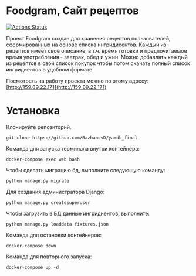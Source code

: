 # Foodgram, Сайт рецептов
[![Actions Status](https://github.com/BazhanovD/foodgram-project/workflows/Foodgram/badge.svg)](https://github.com/BazhanovD/foodgram/actions)

Проект Foodgram создан для хранения рецептов пользователей, сформированных на основе списка ингридиеентов. Каждый из рецептов имеет своё описание, в т.ч. время готовки и предпочитаемое время употребления - завтрак, обед и ужин. Можно добавлять каждый из рецептов в свой список покупок чтобы потом скачать полный список ингридиентов в удобном формате.

Посмотреть на работу проекта можно по этому адресу: [http://159.89.22.171](http://159.89.22.171)

# Установка
Клонируйте репозиторий.
```
git clone https://github.com/BazhanovD/yamdb_final
```
Команда для запуска терминала внутри контейнера:
```
docker-compose exec web bash
```
Чтобы сделать миграцию бд, выполните следующую команду:
```
python manage.py migrate
```
Для создания администратора Django:
```
python manage.py createsuperuser
```
Чтобы загрузить в БД данные ингридиентов, выполните:
```
python manage.py loaddata fixtures.json
```
Команда для остановки контейнеров:
```
docker-compose down
```
Команда для повторного запуска:
```
docker-compose up -d
```

